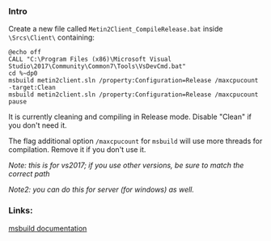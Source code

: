 ### Intro
Create a new file called `Metin2Client_CompileRelease.bat` inside `\Srcs\Client\` containing:
```batch
@echo off
CALL "C:\Program Files (x86)\Microsoft Visual Studio\2017\Community\Common7\Tools\VsDevCmd.bat"
cd %~dp0
msbuild metin2client.sln /property:Configuration=Release /maxcpucount -target:Clean
msbuild metin2client.sln /property:Configuration=Release /maxcpucount
pause
```
It is currently cleaning and compiling in Release mode. Disable "Clean" if you don't need it.

The flag additional option `/maxcpucount` for `msbuild` will use more threads for compilation. Remove it if you don't use it.

_Note: this is for vs2017; if you use other versions, be sure to match the correct path_

_Note2: you can do this for server (for windows) as well._

### Links:
[msbuild documentation](https://docs.microsoft.com/it-it/visualstudio/msbuild/msbuild-command-line-reference?view=vs-2017)
